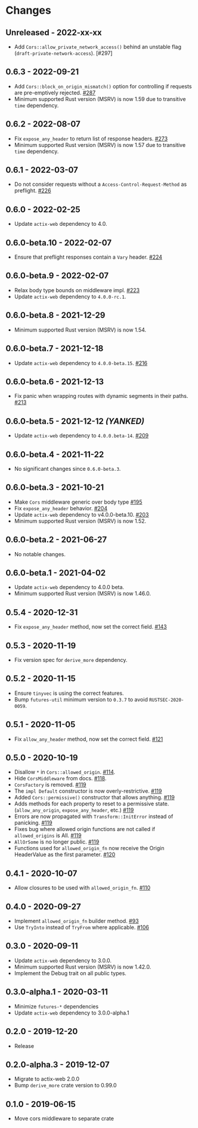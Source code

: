 # Changes

## Unreleased - 2022-xx-xx
- Add `Cors::allow_private_network_access()` behind an unstable flag (`draft-private-network-access`). [#297]


## 0.6.3 - 2022-09-21
- Add `Cors::block_on_origin_mismatch()` option for controlling if requests are pre-emptively rejected. [#287]
- Minimum supported Rust version (MSRV) is now 1.59 due to transitive `time` dependency.

[#287]: https://github.com/actix/actix-extras/pull/287


## 0.6.2 - 2022-08-07
- Fix `expose_any_header` to return list of response headers. [#273]
- Minimum supported Rust version (MSRV) is now 1.57 due to transitive `time` dependency.

[#273]: https://github.com/actix/actix-extras/pull/273


## 0.6.1 - 2022-03-07
- Do not consider requests without a `Access-Control-Request-Method` as preflight. [#226]

[#226]: https://github.com/actix/actix-extras/pull/226


## 0.6.0 - 2022-02-25
- Update `actix-web` dependency to 4.0.

## 0.6.0-beta.10 - 2022-02-07
- Ensure that preflight responses contain a `Vary` header. [#224]

[#224]: https://github.com/actix/actix-extras/pull/224


## 0.6.0-beta.9 - 2022-02-07
- Relax body type bounds on middleware impl. [#223]
- Update `actix-web` dependency to `4.0.0-rc.1`.

[#223]: https://github.com/actix/actix-extras/pull/223


## 0.6.0-beta.8 - 2021-12-29
- Minimum supported Rust version (MSRV) is now 1.54.


## 0.6.0-beta.7 - 2021-12-18
- Update `actix-web` dependency to `4.0.0-beta.15`. [#216]

[#216]: https://github.com/actix/actix-extras/pull/216


## 0.6.0-beta.6 - 2021-12-13
- Fix panic when wrapping routes with dynamic segments in their paths. [#213]

[#213]: https://github.com/actix/actix-extras/pull/213


## 0.6.0-beta.5 - 2021-12-12 _(YANKED)_
- Update `actix-web` dependency to `4.0.0.beta-14`. [#209]

[#209]: https://github.com/actix/actix-extras/pull/209


## 0.6.0-beta.4 - 2021-11-22
- No significant changes since `0.6.0-beta.3`.


## 0.6.0-beta.3 - 2021-10-21
- Make `Cors` middleware generic over body type [#195]
- Fix `expose_any_header` behavior. [#204]
- Update `actix-web` dependency to v4.0.0-beta.10. [#203]
- Minimum supported Rust version (MSRV) is now 1.52.

[#195]: https://github.com/actix/actix-extras/pull/195
[#203]: https://github.com/actix/actix-extras/pull/203
[#204]: https://github.com/actix/actix-extras/pull/204


## 0.6.0-beta.2 - 2021-06-27
- No notable changes.


## 0.6.0-beta.1 - 2021-04-02
- Update `actix-web` dependency to 4.0.0 beta.
- Minimum supported Rust version (MSRV) is now 1.46.0.


## 0.5.4 - 2020-12-31
- Fix `expose_any_header` method, now set the correct field. [#143]

[#143]: https://github.com/actix/actix-extras/pull/143


## 0.5.3 - 2020-11-19
- Fix version spec for `derive_more` dependency.


## 0.5.2 - 2020-11-15
- Ensure `tinyvec` is using the correct features.
- Bump `futures-util` minimum version to `0.3.7` to avoid `RUSTSEC-2020-0059`.


## 0.5.1 - 2020-11-05
- Fix `allow_any_header` method, now set the correct field. [#121]

[#121]: https://github.com/actix/actix-extras/pull/121


## 0.5.0 - 2020-10-19
- Disallow `*` in `Cors::allowed_origin`. [#114].
- Hide `CorsMiddleware` from docs. [#118].
- `CorsFactory` is removed. [#119]
- The `impl Default` constructor is now overly-restrictive. [#119]
- Added `Cors::permissive()` constructor that allows anything. [#119]
- Adds methods for each property to reset to a permissive state. (`allow_any_origin`,
  `expose_any_header`, etc.) [#119]
- Errors are now propagated with `Transform::InitError` instead of panicking. [#119]
- Fixes bug where allowed origin functions are not called if `allowed_origins` is All. [#119]
- `AllOrSome` is no longer public. [#119]
- Functions used for `allowed_origin_fn` now receive the Origin HeaderValue as the
  first parameter. [#120]

[#114]: https://github.com/actix/actix-extras/pull/114
[#118]: https://github.com/actix/actix-extras/pull/118
[#119]: https://github.com/actix/actix-extras/pull/119
[#120]: https://github.com/actix/actix-extras/pull/120


## 0.4.1 - 2020-10-07
- Allow closures to be used with `allowed_origin_fn`. [#110]

[#110]: https://github.com/actix/actix-extras/pull/110


## 0.4.0 - 2020-09-27
- Implement `allowed_origin_fn` builder method. [#93]
- Use `TryInto` instead of `TryFrom` where applicable. [#106]

[#93]: https://github.com/actix/actix-extras/pull/93
[#106]: https://github.com/actix/actix-extras/pull/106


## 0.3.0 - 2020-09-11
- Update `actix-web` dependency to 3.0.0.
- Minimum supported Rust version (MSRV) is now 1.42.0.
- Implement the Debug trait on all public types.


## 0.3.0-alpha.1 - 2020-03-11
- Minimize `futures-*` dependencies
- Update `actix-web` dependency to 3.0.0-alpha.1


## 0.2.0 - 2019-12-20
- Release


## 0.2.0-alpha.3 - 2019-12-07
- Migrate to actix-web 2.0.0
- Bump `derive_more` crate version to 0.99.0


## 0.1.0 - 2019-06-15
- Move cors middleware to separate crate
